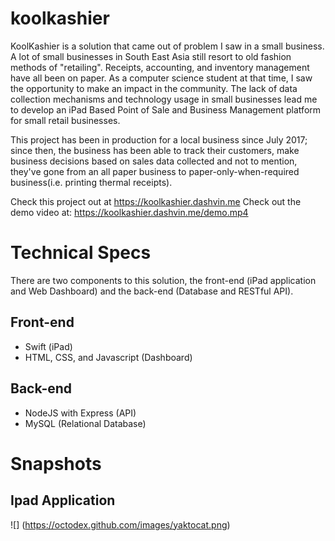# koolkashier
KoolKashier is a solution that came out of problem I saw in a small business. A lot of small businesses in South East Asia still resort to old fashion methods of "retailing". Receipts, accounting, and inventory management have all been on paper. As a computer science student at that time, I saw the opportunity to make an impact in the community. The lack of data collection mechanisms and technology usage in small businesses lead me to develop an iPad Based Point of Sale and Business Management platform for small retail businesses.  

This project has been in production for a local business since July 2017; since then, the business has been able to track their customers, make business decisions based on sales data collected and not to mention, they've gone from an all paper business to paper-only-when-required business(i.e. printing thermal receipts). 

Check this project out at https://koolkashier.dashvin.me
Check out the demo video at: https://koolkashier.dashvin.me/demo.mp4


# Technical Specs
There are two components to this solution, the front-end (iPad application and Web Dashboard) and the back-end (Database and RESTful API).
## Front-end
  - Swift (iPad)
  - HTML, CSS, and Javascript (Dashboard)
 
## Back-end
  - NodeJS with Express (API)
  - MySQL (Relational Database)

# Snapshots
## Ipad Application
![]  (https://octodex.github.com/images/yaktocat.png)


